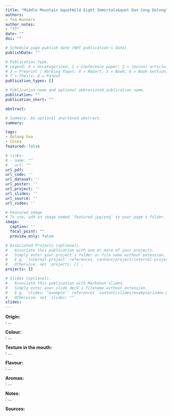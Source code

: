 ```yaml
---
title: "Middle Mountain &quotWild Eight Immortals&quot Dan Cong Oolong"
authors:
- Tea Runners
author_notes:
- "??"
date: ""
doi: ""

# Schedule page publish date (NOT publication's date).
publishDate: ""

# Publication type.
# Legend: 0 = Uncategorized; 1 = Conference paper; 2 = Journal article;
# 3 = Preprint / Working Paper; 4 = Report; 5 = Book; 6 = Book section;
# 7 = Thesis; 8 = Patent
publication_types: []

# Publication name and optional abbreviated publication name.
publication: ""
publication_short: ""

abstract:

# Summary. An optional shortened abstract.
summary:

tags:
- Oolong tea
- China
featured: false

# links:
# - name: ""
#   url: ""
url_pdf:
url_code: ''
url_dataset: ''
url_poster: ''
url_project: ''
url_slides: ''
url_source: ''
url_video: ''

# Featured image
# To use, add an image named `featured.jpg/png` to your page's folder.
image:
  caption: ''
  focal_point: ""
  preview_only: false

# Associated Projects (optional).
#   Associate this publication with one or more of your projects.
#   Simply enter your project's folder or file name without extension.
#   E.g. `internal-project` references `content/project/internal-project/index.md`.
#   Otherwise, set `projects: []`.
projects: []

# Slides (optional).
#   Associate this publication with Markdown slides.
#   Simply enter your slide deck's filename without extension.
#   E.g. `slides: "example"` references `content/slides/example/index.md`.
#   Otherwise, set `slides: ""`.
slides:
---
```


<b>Origin:</b><br />
: ...

<b>Colour:</b><br />
: ...

<b>Texture in the mouth:</b><br />
: ...

<b>Flavour:</b><br />
: ...

<b>Aromas:</b><br />
: ...

<b>Notes:</b><br />
: ...

<b>Sources:</b><br />
